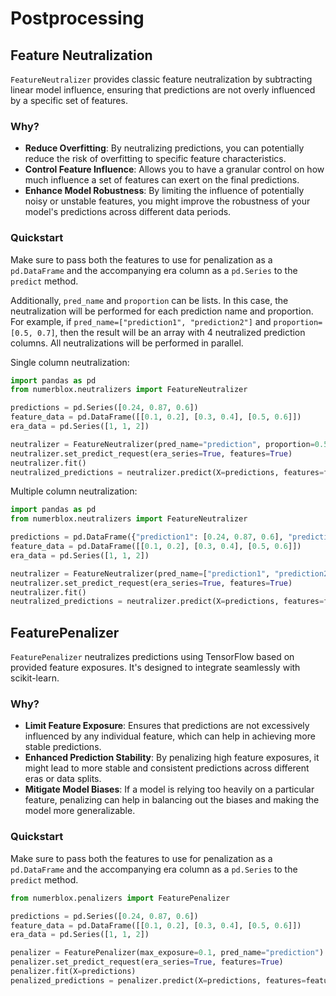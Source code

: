 # Postprocessing

## Feature Neutralization

`FeatureNeutralizer` provides classic feature neutralization by subtracting linear model influence, ensuring that predictions are not overly influenced by a specific set of features.

### Why?
- **Reduce Overfitting**: By neutralizing predictions, you can potentially reduce the risk of overfitting to specific feature characteristics.
- **Control Feature Influence**: Allows you to have a granular control on how much influence a set of features can exert on the final predictions. 
- **Enhance Model Robustness**: By limiting the influence of potentially noisy or unstable features, you might improve the robustness of your model's predictions across different data periods.

### Quickstart

Make sure to pass both the features to use for penalization as a `pd.DataFrame` and the accompanying era column as a `pd.Series` to the `predict` method.

Additionally, `pred_name` and `proportion` can be lists. In this case, the neutralization will be performed for each prediction name and proportion. For example, if `pred_name=["prediction1", "prediction2"]` and `proportion=[0.5, 0.7]`, then the result will be an array with 4 neutralized prediction columns.
All neutralizations will be performed in parallel.

Single column neutralization:
```python
import pandas as pd
from numerblox.neutralizers import FeatureNeutralizer

predictions = pd.Series([0.24, 0.87, 0.6])
feature_data = pd.DataFrame([[0.1, 0.2], [0.3, 0.4], [0.5, 0.6]])
era_data = pd.Series([1, 1, 2])

neutralizer = FeatureNeutralizer(pred_name="prediction", proportion=0.5)
neutralizer.set_predict_request(era_series=True, features=True)
neutralizer.fit()
neutralized_predictions = neutralizer.predict(X=predictions, features=feature_data, eras=era_data)
```

Multiple column neutralization:
```python
import pandas as pd
from numerblox.neutralizers import FeatureNeutralizer

predictions = pd.DataFrame({"prediction1": [0.24, 0.87, 0.6], "prediction2": [0.24, 0.87, 0.6]})
feature_data = pd.DataFrame([[0.1, 0.2], [0.3, 0.4], [0.5, 0.6]])
era_data = pd.Series([1, 1, 2])

neutralizer = FeatureNeutralizer(pred_name=["prediction1", "prediction2"], proportion=[0.5, 0.7])
neutralizer.set_predict_request(era_series=True, features=True)
neutralizer.fit()
neutralized_predictions = neutralizer.predict(X=predictions, features=feature_data, eras=era_data)
```

## FeaturePenalizer

`FeaturePenalizer` neutralizes predictions using TensorFlow based on provided feature exposures. It's designed to integrate seamlessly with scikit-learn.

### Why?
- **Limit Feature Exposure**: Ensures that predictions are not excessively influenced by any individual feature, which can help in achieving more stable predictions.
- **Enhanced Prediction Stability**: By penalizing high feature exposures, it might lead to more stable and consistent predictions across different eras or data splits.
- **Mitigate Model Biases**: If a model is relying too heavily on a particular feature, penalizing can help in balancing out the biases and making the model more generalizable.

### Quickstart

Make sure to pass both the features to use for penalization as a `pd.DataFrame` and the accompanying era column as a `pd.Series` to the `predict` method.
```python
from numerblox.penalizers import FeaturePenalizer

predictions = pd.Series([0.24, 0.87, 0.6])
feature_data = pd.DataFrame([[0.1, 0.2], [0.3, 0.4], [0.5, 0.6]])
era_data = pd.Series([1, 1, 2])

penalizer = FeaturePenalizer(max_exposure=0.1, pred_name="prediction")
penalizer.set_predict_request(era_series=True, features=True)
penalizer.fit(X=predictions)
penalized_predictions = penalizer.predict(X=predictions, features=feature_data, eras=era_data)
```

